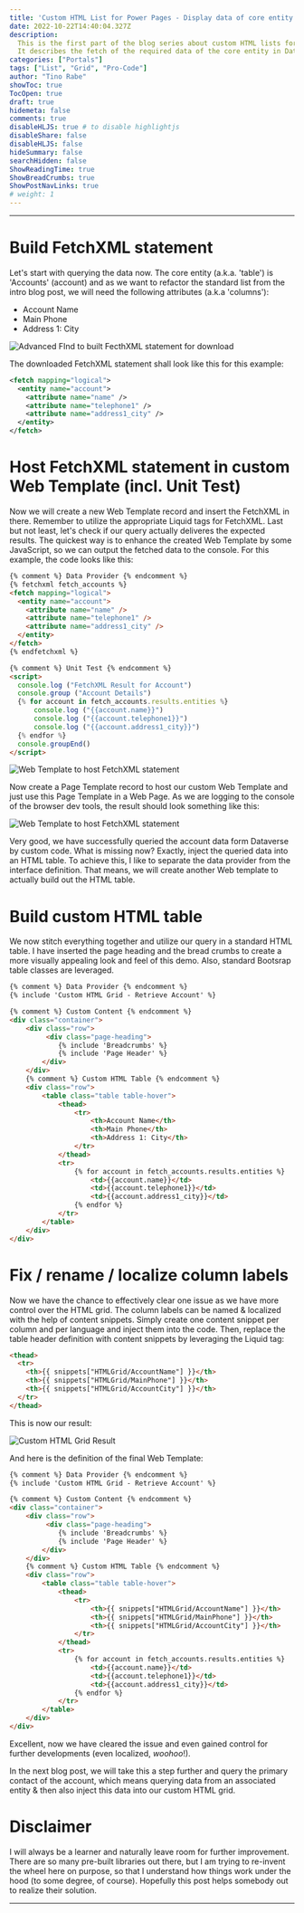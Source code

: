 ```yaml
---
title: 'Custom HTML List for Power Pages - Display data of core entity'
date: 2022-10-22T14:40:04.327Z
description:
  This is the first part of the blog series about custom HTML lists for a Power Pages solution.
  It describes the fetch of the required data of the core entity in Dataverse.
categories: ["Portals"]
tags: ["List", "Grid", "Pro-Code"]
author: "Tino Rabe"
showToc: true
TocOpen: true
draft: true
hidemeta: false
comments: true
disableHLJS: true # to disable highlightjs
disableShare: false
disableHLJS: false
hideSummary: false
searchHidden: false
ShowReadingTime: true
ShowBreadCrumbs: true
ShowPostNavLinks: true
# weight: 1
---
```

*****
# Build FetchXML statement
Let's start with querying the data now.
The core entity (a.k.a. 'table') is 'Accounts' (account) and as we want to refactor the standard list from the intro blog post, we will need the following attributes (a.k.a 'columns'):
- Account Name
- Main Phone
- Address 1: City

![Advanced FInd to built FecthXML statement for download](/img/HTML-Grid-Fetch-Account.png)

The downloaded FetchXML statement shall look like this for this example:

```xml
<fetch mapping="logical">
  <entity name="account">
    <attribute name="name" />
    <attribute name="telephone1" />
    <attribute name="address1_city" />
  </entity>
</fetch>
```

# Host FetchXML statement in custom Web Template (incl. Unit Test)
Now we will create a new Web Template record and insert the FetchXML in there.
Remember to utilize the appropriate Liquid tags for FetchXML.
Last but not least, let's check if our query actually deliveres the expected results.
The quickest way is to enhance the created Web Template by some JavaScript, so we can output the fetched data to the console.
For this example, the code looks like this:

```html
{% comment %} Data Provider {% endcomment %} 
{% fetchxml fetch_accounts %}
<fetch mapping="logical">
  <entity name="account">
    <attribute name="name" />
    <attribute name="telephone1" />
    <attribute name="address1_city" />
  </entity>
</fetch>
{% endfetchxml %}

{% comment %} Unit Test {% endcomment %}
<script>
  console.log ("FetchXML Result for Account")
  console.group ("Account Details")
  {% for account in fetch_accounts.results.entities %}        
      console.log ("{{account.name}}")
      console.log ("{{account.telephone1}}")
      console.log ("{{account.address1_city}}")   
  {% endfor %}
  console.groupEnd()
</script>
```

![Web Template to host FetchXML statement](/img/HTML-Grid-Fetch-Account-WebTemplate.png)

Now create a Page Template record to host our custom Web Template and just use this Page Template in a Web Page.
As we are logging to the console of the browser dev tools, the result should look something like this:

![Web Template to host FetchXML statement](/img/HTML-Grid-Fetch-Account-UnitTest.png)

Very good, we have successfully queried the account data form Dataverse by custom code.
What is missing now?
Exactly, inject the queried data into an HTML table.
To achieve this, I like to separate the data provider from the interface definition.
That means, we will create another Web template to actually build out the HTML table.

# Build custom HTML table
We now stitch everything together and utilize our query in a standard HTML table.
I have inserted the page heading and the bread crumbs to create a more visually appealing look and feel of this demo.
Also, standard Bootsrap table classes are leveraged.

```html
{% comment %} Data Provider {% endcomment %}
{% include 'Custom HTML Grid - Retrieve Account' %}

{% comment %} Custom Content {% endcomment %}
<div class="container">
    <div class="row">
         <div class="page-heading">
            {% include 'Breadcrumbs' %}
            {% include 'Page Header' %}
        </div>
    </div>
    {% comment %} Custom HTML Table {% endcomment %}
    <div class="row">
        <table class="table table-hover">
            <thead>
                <tr>
                    <th>Account Name</th>
                    <th>Main Phone</th>
                    <th>Address 1: City</th>
                </tr>
            </thead>
            <tr>
                {% for account in fetch_accounts.results.entities %}        
                    <td>{{account.name}}</td>
                    <td>{{account.telephone1}}</td>
                    <td>{{account.address1_city}}</td>   
                {% endfor %}
            </tr>
        </table>
    </div>
</div>
```

# Fix / rename / localize column labels
Now we have the chance to effectively clear one issue as we have more control over the HTML grid.
The column labels can be named & localized with the help of content snippets.
Simply create one content snippet per column and per language and inject them into the code.
Then, replace the table header definition with content snippets by leveraging the Liquid tag:

```html
<thead>
  <tr>
    <th>{{ snippets["HTMLGrid/AccountName"] }}</th>
    <th>{{ snippets["HTMLGrid/MainPhone"] }}</th>
    <th>{{ snippets["HTMLGrid/AccountCity"] }}</th>
  </tr>
</thead>       
```

This is now our result:

![Custom HTML Grid Result](/img/HTML-Grid-Fetch-Account-Result.png)

And here is the definition of the final Web Template:
```html
{% comment %} Data Provider {% endcomment %}
{% include 'Custom HTML Grid - Retrieve Account' %}

{% comment %} Custom Content {% endcomment %}
<div class="container">
    <div class="row">
         <div class="page-heading">
            {% include 'Breadcrumbs' %}
            {% include 'Page Header' %}
        </div>
    </div>
    {% comment %} Custom HTML Table {% endcomment %}
    <div class="row">
        <table class="table table-hover">
            <thead>
                <tr>
                    <th>{{ snippets["HTMLGrid/AccountName"] }}</th>
                    <th>{{ snippets["HTMLGrid/MainPhone"] }}</th>
                    <th>{{ snippets["HTMLGrid/AccountCity"] }}</th>
                </tr>
            </thead>
            <tr>
                {% for account in fetch_accounts.results.entities %}        
                    <td>{{account.name}}</td>
                    <td>{{account.telephone1}}</td>
                    <td>{{account.address1_city}}</td>   
                {% endfor %}
            </tr>
        </table>
    </div>
</div>
```

Excellent, now we have cleared the issue and even gained control for further developments (even localized, *woohoo*!).

In the next blog post, we will take this a step further and query the primary contact of the account, which means querying data from an associated entity & then also inject this data into our custom HTML grid.

# Disclaimer 
I will always be a learner and naturally leave room for further improvement. There are so many pre-built libraries out there, but I am trying to re-invent the wheel here on purpose, so that I understand how things work under the hood (to some degree, of course). Hopefully this post helps somebody out to realize their solution.
*****
